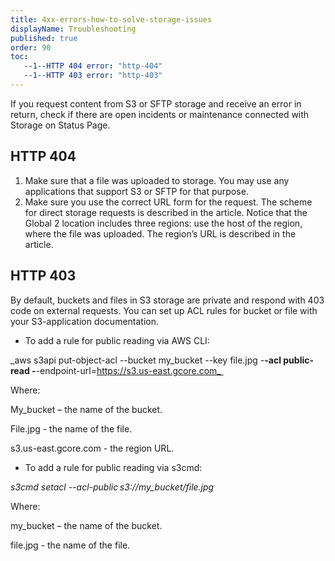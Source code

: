 ```yaml
---
title: 4xx-errors-how-to-solve-storage-issues
displayName: Troubleshooting
published: true
order: 90
toc:
   --1--HTTP 404 error: "http-404"
   --1--HTTP 403 error: "http-403"
---
```

  

If you request content from S3 or SFTP storage and receive an error in return, check if there are open incidents or maintenance connected with Storage on Status Page. 

HTTP 404 
---------

1.  Make sure that a file was uploaded to storage. You may use any applications that support S3 or SFTP for that purpose. 
2.  Make sure you use the correct URL form for the request. The scheme for direct storage requests is described in the article. Notice that the Global 2 location includes three regions: use the host of the region, where the file was uploaded. The region’s URL is described in the article. 

HTTP 403 
---------

By default, buckets and files in S3 storage are private and respond with 403 code on external requests. You can set up ACL rules for bucket or file with your S3-application documentation. 

*   To add a rule for public reading via AWS CLI:

_aws s3api put-object-acl --bucket my\_bucket --key file.jpg -**\-acl public-read -**\-endpoint-url=https://s3.us-east.gcore.com_ 

Where:

My\_bucket – the name of the bucket.

File.jpg - the name of the file.

s3.us-east.gcore.com - the region URL.

*   To add a rule for public reading via s3cmd: 

_s3cmd setacl --acl-public s3://my\_bucket/file.jpg_ 

Where:

my\_bucket – the name of the bucket.

file.jpg - the name of the file.